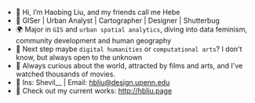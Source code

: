 - 👋 Hi, I’m Haobing Liu, and my friends call me Hebe
- 🎨 GISer | Urban Analyst | Cartographer | Designer | Shutterbug
- 🌍 Major in `GIS` and `urban spatial analytics`, diving into data feminism, community development and human geography
- 👣 Next step maybe `digital humanities` or `computational arts`? I don't know, but always open to the unknown
- 🧠 Always curious about the world, attracted by films and arts, and I've watched thousands of movies.
- 📧 Ins: Shevil__ | Email: hbliu@design.upenn.edu
- 👀 Check out my current works: http://hbliu.page

<!---
shevilovia/shevilovia is a ✨ special ✨ repository because its `README.md` (this file) appears on your GitHub profile.
You can click the Preview link to take a look at your changes.
--->
